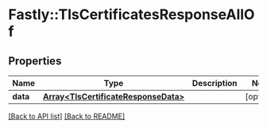 # Fastly::TlsCertificatesResponseAllOf

## Properties

| Name | Type | Description | Notes |
| ---- | ---- | ----------- | ----- |
| **data** | [**Array&lt;TlsCertificateResponseData&gt;**](TlsCertificateResponseData.md) |  | [optional] |

[[Back to API list]](../../README.md#endpoints) [[Back to README]](../../README.md)

